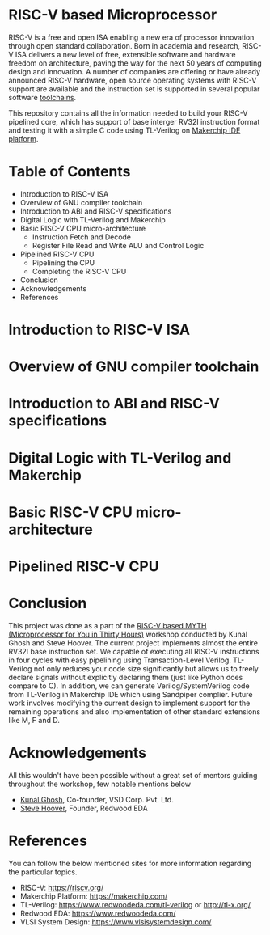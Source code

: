 # RISC-V based Microprocessor
RISC-V is a free and open ISA enabling a new era of processor innovation through open standard collaboration. Born in academia and research, RISC-V ISA delivers a new level of free, extensible software and hardware freedom on architecture, paving the way for the next 50 years of computing design and innovation. A number of companies are offering or have already announced RISC-V hardware, open source operating systems with RISC-V support are available and the instruction set is supported in several popular software [toolchains][10].

This repository contains all the information needed to build your RISC-V pipelined core, which has support of base interger RV32I instruction format and testing it with a simple C code using TL-Verilog on [Makerchip IDE platform][9].

[9]:https://www.makerchip.com/
[10]:https://en.wikipedia.org/wiki/Toolchain
# Table of Contents
* Introduction to RISC-V ISA
* Overview of GNU compiler toolchain
* Introduction to ABI and RISC-V specifications
* Digital Logic with TL-Verilog and Makerchip
* Basic RISC-V CPU micro-architecture
    * Instruction Fetch and Decode
    * Register File Read and Write
   ALU and Control Logic
* Pipelined RISC-V CPU
    * Pipelining the CPU
    * Completing the RISC-V CPU
* Conclusion
* Acknowledgements
* References

# Introduction to RISC-V ISA
# Overview of GNU compiler toolchain
# Introduction to ABI and RISC-V specifications
# Digital Logic with TL-Verilog and Makerchip
# Basic RISC-V CPU micro-architecture
# Pipelined RISC-V CPU

# Conclusion

This project was done as a part of the [RISC-V based MYTH (Microprocessor for You in Thirty Hours)][3] workshop conducted by Kunal Ghosh and Steve Hoover. The current project implements almost the entire RV32I base instruction set. We capable of executing all RISC-V instructions in four cycles with easy pipelining using Transaction-Level Verilog. TL-Verilog not only reduces your code size significantly but allows us to freely declare signals without explicitly declaring them (just like Python does compare to C). In addition, we can generate Verilog/SystemVerilog code from TL-Verilog in Makerchip IDE which using Sandpiper complier. Future work involves modifying the current design to implement support for the remaining operations and also implementation of other standard extensions like M, F and D.

[3]:https://www.vlsisystemdesign.com/riscv-based-myth/
# Acknowledgements
All this wouldn't have been possible without a great set of mentors guiding throughout the workshop, few notable mentions below

* [Kunal Ghosh][1], Co-founder, VSD Corp. Pvt. Ltd.
* [Steve Hoover][2], Founder, Redwood EDA

[1]:https://github.com/kunalg123/ "Kunal Ghosh"
[2]:https://github.com/stevehoover/ "Steve Hoover"

# References
You can follow the below mentioned sites for more information regarding the particular topics.
* RISC-V: https://riscv.org/
* Makerchip Platform: https://makerchip.com/
* TL-Verilog: https://www.redwoodeda.com/tl-verilog or http://tl-x.org/
* Redwood EDA: https://www.redwoodeda.com/
* VLSI System Design: https://www.vlsisystemdesign.com/
